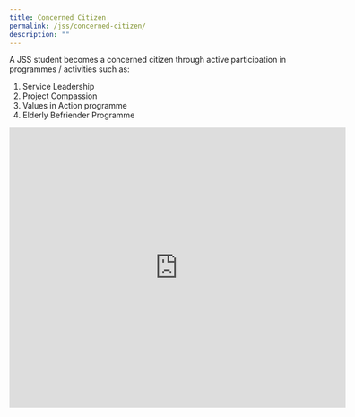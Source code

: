 ```yaml
---
title: Concerned Citizen
permalink: /jss/concerned-citizen/
description: ""
---
```

A JSS student becomes a concerned citizen through active participation in programmes / activities such as:

1.  Service Leadership
2.  Project Compassion
3.  Values in Action programme
4.  Elderly Befriender Programme

<iframe allowfullscreen="true" height="500" width="600" frameborder="0" src="https://docs.google.com/presentation/d/e/2PACX-1vQ7tl8hVKgqe-E6voUNm2ykm0WMFfhCrY23j_O_qP715aRS_tN8NbKLVEKBiD4oacYbkdlfC4BAWk6_/embed?start=false&amp;loop=true&amp;delayms=10000"></iframe>